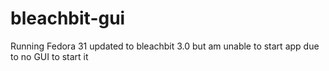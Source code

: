 # bleachbit-gui
Running Fedora 31 updated to bleachbit 3.0 but am unable to start app due to no GUI  to start it
